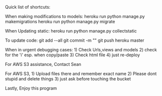 Quick list of shortcuts:

When making modifications to models:
	heroku run python manage.py makemigrations
	heroku run python manage.py migrate

When Updating static:
	heroku run python manage.py collectstatic

To update code:
	git add --all
	git commit -m ""
	git push heroku master

When in urgent debugging cases:
	1) Check Urls,views and models
	2) check for the 'i' esp. when copy/paste
	3) Check html file
	4) just re-deploy

For AWS S3 assistance, 
	Contact Sean

For AWS S3,
	1) Upload files there and remember exact name
	2) Please dont stupid and delete things
	3) just ask before touching the bucket

Lastly, 
	Enjoy this program